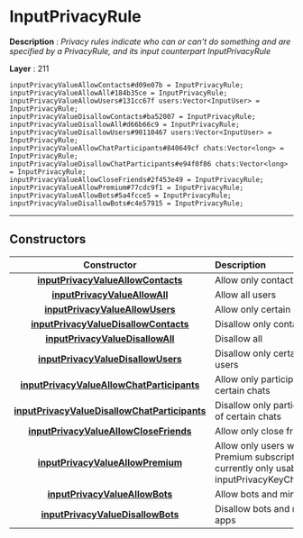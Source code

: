 # InputPrivacyRule

**Description** : *Privacy rules indicate who can or can&#039;t do something and are specified by a PrivacyRule, and its input counterpart InputPrivacyRule*

**Layer** : 211

```tl
inputPrivacyValueAllowContacts#d09e07b = InputPrivacyRule;
inputPrivacyValueAllowAll#184b35ce = InputPrivacyRule;
inputPrivacyValueAllowUsers#131cc67f users:Vector<InputUser> = InputPrivacyRule;
inputPrivacyValueDisallowContacts#ba52007 = InputPrivacyRule;
inputPrivacyValueDisallowAll#d66b66c9 = InputPrivacyRule;
inputPrivacyValueDisallowUsers#90110467 users:Vector<InputUser> = InputPrivacyRule;
inputPrivacyValueAllowChatParticipants#840649cf chats:Vector<long> = InputPrivacyRule;
inputPrivacyValueDisallowChatParticipants#e94f0f86 chats:Vector<long> = InputPrivacyRule;
inputPrivacyValueAllowCloseFriends#2f453e49 = InputPrivacyRule;
inputPrivacyValueAllowPremium#77cdc9f1 = InputPrivacyRule;
inputPrivacyValueAllowBots#5a4fcce5 = InputPrivacyRule;
inputPrivacyValueDisallowBots#c4e57915 = InputPrivacyRule;
```

---

## Constructors

| Constructor | Description |
| :---: | :--- |
| [**inputPrivacyValueAllowContacts**](constructor/inputPrivacyValueAllowContacts) | Allow only contacts |
| [**inputPrivacyValueAllowAll**](constructor/inputPrivacyValueAllowAll) | Allow all users |
| [**inputPrivacyValueAllowUsers**](constructor/inputPrivacyValueAllowUsers) | Allow only certain users |
| [**inputPrivacyValueDisallowContacts**](constructor/inputPrivacyValueDisallowContacts) | Disallow only contacts |
| [**inputPrivacyValueDisallowAll**](constructor/inputPrivacyValueDisallowAll) | Disallow all |
| [**inputPrivacyValueDisallowUsers**](constructor/inputPrivacyValueDisallowUsers) | Disallow only certain users |
| [**inputPrivacyValueAllowChatParticipants**](constructor/inputPrivacyValueAllowChatParticipants) | Allow only participants of certain chats |
| [**inputPrivacyValueDisallowChatParticipants**](constructor/inputPrivacyValueDisallowChatParticipants) | Disallow only participants of certain chats |
| [**inputPrivacyValueAllowCloseFriends**](constructor/inputPrivacyValueAllowCloseFriends) | Allow only close friends » |
| [**inputPrivacyValueAllowPremium**](constructor/inputPrivacyValueAllowPremium) | Allow only users with a Premium subscription », currently only usable for inputPrivacyKeyChatInvite |
| [**inputPrivacyValueAllowBots**](constructor/inputPrivacyValueAllowBots) | Allow bots and mini apps |
| [**inputPrivacyValueDisallowBots**](constructor/inputPrivacyValueDisallowBots) | Disallow bots and mini apps |